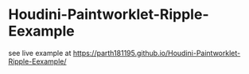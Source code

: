 # Houdini-Paintworklet-Ripple-Eexample
see live example at 
https://parth181195.github.io/Houdini-Paintworklet-Ripple-Eexample/
